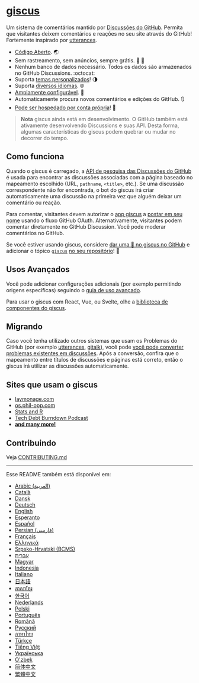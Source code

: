 # [giscus][giscus]

Um sistema de comentários mantido por [Discussões do GitHub][discussions]. Permita que visitantes deixem comentários e reações no seu site através do GitHub! Fortemente inspirado por [utterances][utterances].

- [Código Aberto][repo]. 🌏
- Sem rastreamento, sem anúncios, sempre grátis. 📡 🚫
- Nenhum banco de dados necessário. Todos os dados são armazenados no GitHub Discussions. :octocat:
- Suporta [temas personalizados][creating-custom-themes]! 🌗
- Suporta [diversos idiomas][multiple-languages]. 🌐
- [Amplamente configurável][advanced-usage]. 🔧
- Automaticamente procura novos comentários e edições do GitHub. 🔃
- [Pode ser hospedado por conta própria][self-hosting]! 🤳

> **Nota**
> giscus ainda está em desenvolvimento. O GitHub também está ativamente desenvolvendo Discussions e suas API. Desta forma, algumas características do giscus podem quebrar ou mudar no decorrer do tempo.

## Como funciona

Quando o giscus é carregado, a [API de pesquisa das Discussões do GitHub][search-api] é usada para encontrar as discussões associadas com a página baseado no mapeamento escolhido (URL, `pathname`, `<title>`, etc.). Se uma discussão correspondente não for encontrada, o bot do giscus irá criar automaticamente uma discussão na primeira vez que alguém deixar um comentário ou reação.

Para comentar, visitantes devem autorizar o [app giscus][giscus-app] a [postar em seu nome][authorization] usando o fluxo GitHub OAuth. Alternativamente, visitantes podem comentar diretamente no GitHub Discussion. Você pode moderar comentários no GitHub.

[giscus]: https://giscus.app/pt
[discussions]: https://docs.github.com/en/discussions
[utterances]: https://github.com/utterance/utterances
[repo]: https://github.com/giscus/giscus
[usos avançados]: https://github.com/giscus/giscus/blob/main/ADVANCED-USAGE.md
[creating-custom-themes]: https://github.com/giscus/giscus/blob/main/ADVANCED-USAGE.md#data-theme
[multiple-languages]: https://github.com/giscus/giscus/blob/main/CONTRIBUTING.md#adding-localizations
[self-hosting]: https://github.com/giscus/giscus/blob/main/SELF-HOSTING.md
[search-api]: https://docs.github.com/en/graphql/guides/using-the-graphql-api-for-discussions#search
[giscus-app]: https://github.com/apps/giscus
[authorization]: https://docs.github.com/en/developers/apps/identifying-and-authorizing-users-for-github-apps

<!-- configuration -->

Se você estiver usando giscus, considere [dar uma 🌟 no giscus no GitHub][repo] e adicionar o tópico [`giscus`][giscus-topic] [no seu repositório][topic-howto]! 🎉

## Usos Avançados

Você pode adicionar configurações adicionais (por exemplo permitindo origens específicas) seguindo o [guia de uso avançado][advanced-usage].

Para usar o giscus com React, Vue, ou Svelte, olhe a [biblioteca de componentes do giscus][giscus-component].

## Migrando

Caso você tenha utilizado outros sistemas que usam os Problemas do GitHub (por exemplo [utterances][utterances], [gitalk][gitalk]), você pode [você pode converter problemas existentes em discussões][convert]. Após a conversão, confira que o mapeamento entre títulos de discussões e páginas está correto, então o giscus irá utilizar as discussões automaticamente.

## Sites que usam o giscus

- [laymonage.com][laymonage-website]
- [os.phil-opp.com][os-phil-opp]
- [Stats and R][statsandr]
- [Tech Debt Burndown Podcast][techdebtburndown]
- [**and many more!**][giscus-topic]

## Contribuindo

Veja [CONTRIBUTING.md][contributing]

[giscus-component]: https://github.com/giscus/giscus-component
[repo]: https://github.com/giscus/giscus
[giscus-topic]: https://github.com/topics/giscus
[topic-howto]: https://docs.github.com/en/github/administering-a-repository/classifying-your-repository-with-topics
[advanced-usage]: https://github.com/giscus/giscus/blob/main/ADVANCED-USAGE.md
[utterances]: https://github.com/utterance/utterances
[gitalk]: https://github.com/gitalk/gitalk
[convert]: https://docs.github.com/en/discussions/managing-discussions-for-your-community/moderating-discussions#converting-an-issue-to-a-discussion
[laymonage-website]: https://laymonage.com/posts/giscus
[os-phil-opp]: https://os.phil-opp.com
[statsandr]: https://statsandr.com
[techdebtburndown]: https://techdebtburndown.com
[contributing]: https://github.com/giscus/giscus/blob/main/CONTRIBUTING.md

<!-- end -->

---

Esse README também está disponível em:

- [Arabic (العربية)](README.ar.md)
- [Català](README.ca.md)
- [Dansk](README.da.md)
- [Deutsch](README.de.md)
- [English](README.md)
- [Esperanto](README.eo.md)
- [Español](README.es.md)
- [Persian (فارسی)](README.fa.md)
- [Français](README.fr.md)
- [Ελληνικά](README.gr.md)
- [Srpsko-Hrvatski (BCMS)](README.hbs.md)
- [עברית](README.he.md)
- [Magyar](README.hu.md)
- [Indonesia](README.id.md)
- [Italiano](README.it.md)
- [日本語](README.ja.md)
- [ភាសាខ្មែរ](README.kh.md)
- [한국어](README.ko.md)
- [Nederlands](README.nl.md)
- [Polski](README.pl.md)
- [Português](README.pt.md)
- [Română](README.ro.md)
- [Русский](README.ru.md)
- [ภาษาไทย](README.th.md)
- [Türkçe](README.tr.md)
- [Tiếng Việt](README.vi.md)
- [Українська](README.uk.md)
- [O'zbek](README.uz.md)
- [简体中文](README.zh-CN.md)
- [繁體中文](README.zh-TW.md)

